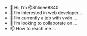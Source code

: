 - 👋 Hi, I’m @Shlinee8840
- 👀 I’m interested in web developer...
- 🌱 I’m currently a job with vvdn ...
- 💞️ I’m looking to collaborate on ...
- 📫 How to reach me ...

<!---
Shlinee8840/Shlinee8840 is a ✨ special ✨ repository because its `README.md` (this file) appears on your GitHub profile.
You can click the Preview link to take a look at your changes.
--->
